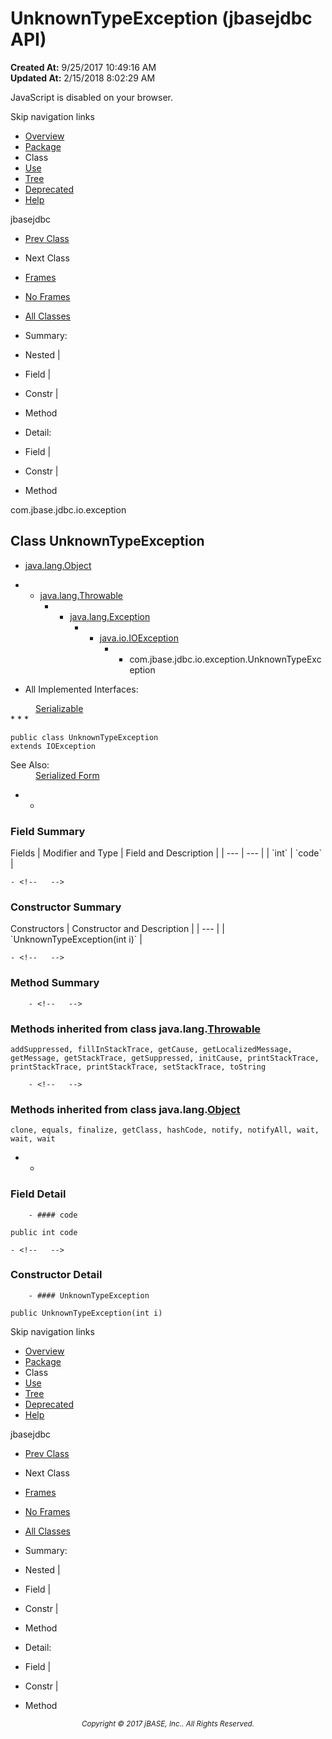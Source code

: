 # UnknownTypeException (jbasejdbc   API)

**Created At:** 9/25/2017 10:49:16 AM  
**Updated At:** 2/15/2018 8:02:29 AM  

<script type="text/javascript"><!--
    try {
        if (location.href.indexOf('is-external=true') == -1) {
            parent.document.title="UnknownTypeException (jbasejdbc   API)";
        }
    }
    catch(err) {
    }
//--></script><noscript><div>JavaScript is disabled on your browser.</div></noscript><!-- ========= START OF TOP NAVBAR ======= -->
<!--   -->
Skip navigation links
<!--   -->
- [Overview](../../../../../overview-summary.html)
- [Package](/39236-exception/com_jbase_jdbc_io_exception_package-summary)
- Class
- [Use](/39237-class-use/com_jbase_jdbc_io_exception_class-use_UnknownTypeException)
- [Tree](/39236-exception/com_jbase_jdbc_io_exception_package-tree)
- [Deprecated](../../../../../deprecated-list.html)
- [Help](../../../../../help-doc.html)


jbasejdbc <br>

- [Prev Class](/39236-exception/com_jbase_jdbc_io_exception_UnexpectedCharacterException "class in com.jbase.jdbc.io.exception")
- Next Class


- [Frames](../../../../../index.html?com/jbase/jdbc/io/exception//39236-exception/com_jbase_jdbc_io_exception_UnknownTypeException)
- [No Frames](/39236-exception/com_jbase_jdbc_io_exception_UnknownTypeException)


- [All Classes](../../../../../allclasses-noframe.html)


<script type="text/javascript"><!--
  allClassesLink = document.getElementById("allclasses_navbar_top");
  if(window==top) {
    allClassesLink.style.display = "block";
  }
  else {
    allClassesLink.style.display = "none";
  }
  //--></script>

- Summary:
- Nested |
- Field |
- Constr |
- Method


- Detail:
- Field |
- Constr |
- Method
<!--   -->
<!-- ========= END OF TOP NAVBAR ========= --><!-- ======== START OF CLASS DATA ======== -->
com.jbase.jdbc.io.exception

## Class UnknownTypeException

- [java.lang.Object](http://java.sun.com/j2se/1.5.0/docs/api/java/lang/Object.html?is-external=true "class or interface in java.lang")
- - [java.lang.Throwable](http://java.sun.com/j2se/1.5.0/docs/api/java/lang/Throwable.html?is-external=true "class or interface in java.lang")
    - - [java.lang.Exception](http://java.sun.com/j2se/1.5.0/docs/api/java/lang/Exception.html?is-external=true "class or interface in java.lang")
        - - [java.io.IOException](http://java.sun.com/j2se/1.5.0/docs/api/java/io/IOException.html?is-external=true "class or interface in java.io")
            - - com.jbase.jdbc.io.exception.UnknownTypeException


- <dl><dt>All Implemented Interfaces:</dt>
<dd><a href="http://java.sun.com/j2se/1.5.0/docs/api/java/io/Serializable.html?is-external=true" title="class or interface in java.io">Serializable</a></dd></dl>
* * *


```
public class UnknownTypeException
extends IOException
```
<dl><dt><span class="seeLabel">See Also:</span></dt>
<dd><a href="../../../../../serialized-form.html#com.jbase.jdbc.io.exception.UnknownTypeException">Serialized Form</a></dd></dl>

- <!-- =========== FIELD SUMMARY =========== -->
    - <!--   -->
### Field Summary


<caption><span>Fields</span><span class="tabEnd"> </span></caption>| Modifier and Type | Field and Description |
| --- | --- |
| `int` | `code`  |

<!-- ======== CONSTRUCTOR SUMMARY ======== -->
    - <!--   -->
### Constructor Summary


<caption><span>Constructors</span><span class="tabEnd"> </span></caption>| Constructor and Description |
| --- |
| `UnknownTypeException(int i)`  |

<!-- ========== METHOD SUMMARY =========== -->
    - <!--   -->
### Method Summary

        - <!--   -->
### Methods inherited from class java.lang.[Throwable](http://java.sun.com/j2se/1.5.0/docs/api/java/lang/Throwable.html?is-external=true "class or interface in java.lang")
`addSuppressed, fillInStackTrace, getCause, getLocalizedMessage, getMessage, getStackTrace, getSuppressed, initCause, printStackTrace, printStackTrace, printStackTrace, setStackTrace, toString`


        - <!--   -->
### Methods inherited from class java.lang.[Object](http://java.sun.com/j2se/1.5.0/docs/api/java/lang/Object.html?is-external=true "class or interface in java.lang")
`clone, equals, finalize, getClass, hashCode, notify, notifyAll, wait, wait, wait`

- <!-- ============ FIELD DETAIL =========== -->
    - <!--   -->
### Field Detail
<!--   -->
        - #### code

```
public int code
```

<!-- ========= CONSTRUCTOR DETAIL ======== -->
    - <!--   -->
### Constructor Detail
<!--   -->
        - #### UnknownTypeException

```
public UnknownTypeException(int i)
```
<!-- ========= END OF CLASS DATA ========= --><!-- ======= START OF BOTTOM NAVBAR ====== -->
<!--   -->
Skip navigation links
<!--   -->
- [Overview](../../../../../overview-summary.html)
- [Package](/39236-exception/com_jbase_jdbc_io_exception_package-summary)
- Class
- [Use](/39237-class-use/com_jbase_jdbc_io_exception_class-use_UnknownTypeException)
- [Tree](/39236-exception/com_jbase_jdbc_io_exception_package-tree)
- [Deprecated](../../../../../deprecated-list.html)
- [Help](../../../../../help-doc.html)


jbasejdbc <br>

- [Prev Class](/39236-exception/com_jbase_jdbc_io_exception_UnexpectedCharacterException "class in com.jbase.jdbc.io.exception")
- Next Class


- [Frames](../../../../../index.html?com/jbase/jdbc/io/exception//39236-exception/com_jbase_jdbc_io_exception_UnknownTypeException)
- [No Frames](/39236-exception/com_jbase_jdbc_io_exception_UnknownTypeException)


- [All Classes](../../../../../allclasses-noframe.html)


<script type="text/javascript"><!--
  allClassesLink = document.getElementById("allclasses_navbar_bottom");
  if(window==top) {
    allClassesLink.style.display = "block";
  }
  else {
    allClassesLink.style.display = "none";
  }
  //--></script>

- Summary:
- Nested |
- Field |
- Constr |
- Method


- Detail:
- Field |
- Constr |
- Method
<!--   -->
<!-- ======== END OF BOTTOM NAVBAR ======= -->
<small>			<center>			<i>Copyright © 2017 jBASE, Inc.. All Rights Reserved.</i>		</center></small>
